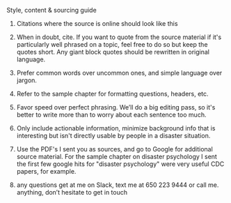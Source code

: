 Style, content & sourcing guide

1. Citations where the source is online should look like this 

2. When in doubt, cite. If you want to quote from the source material if it's particularly well phrased on a topic, feel free to do so but keep the quotes short. Any giant block quotes should be rewritten in original language.

3. Prefer common words over uncommon ones, and simple language over jargon.

4. Refer to the sample chapter for formatting questions, headers, etc.

5. Favor speed over perfect phrasing. We’ll do a big editing pass, so it's better to write more than to worry about each sentence too much.

6. Only include actionable information, minimize background info that is interesting but isn't directly usable by people in a disaster situation.

7. Use the PDF's I sent you as sources, and go to Google for additional source material. For the sample chapter on disaster psychology I sent the first few google hits for "disaster psychology" were very useful CDC papers, for example.

8. any questions get at me on Slack, text me at 650 223 9444 or call me. anything, don’t hesitate to get in touch

